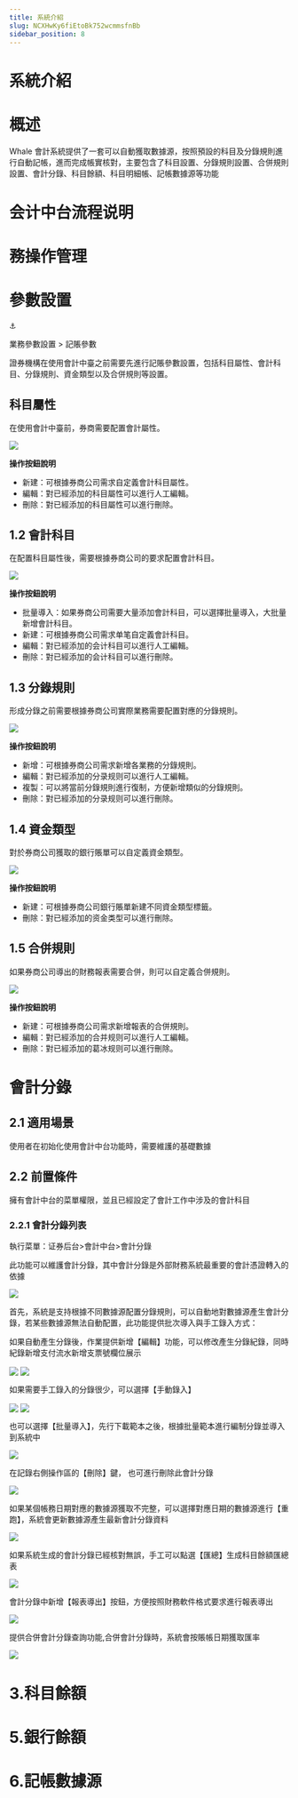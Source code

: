 ```yaml
---
title: 系統介紹
slug: NCXHwKy6fiEtoBk752wcmmsfnBb
sidebar_position: 8
---
```



# 系統介紹

# 概述

Whale 會計系統提供了一套可以自動獲取數據源，按照預設的科目及分錄規則進行自動記帳，進而完成帳實核對，主要包含了科目設置、分錄規則設置、合併規則設置、會計分錄、科目餘額、科目明細帳、記帳數據源等功能

# 会计中台流程说明

# 務操作管理

# 參數設置

<div class="callout callout-bg-6 callout-border-6">
<div class='callout-emoji'>⚓</div>
<p>業務參數設置 &gt; 記賬參數</p>
</div>

證券機構在使用會計中臺之前需要先進行記賬參數設置，包括科目屬性、會計科目、分錄規則、資金類型以及合併規則等設置。

## 科目屬性

在使用會計中臺前，券商需要配置會計屬性。

<img src="/assets/VLmgbUNTwo06PNxxyHccfQuon2b.png" src-width="3828" src-height="1614" align="center"/>

**操作按鈕說明**

- 新建：可根據券商公司需求自定義會計科目屬性。
- 編輯：對已經添加的科目屬性可以進行人工編輯。
- 刪除：對已經添加的科目屬性可以進行刪除。

## 1.2 會計科目

在配置科目屬性後，需要根據券商公司的要求配置會計科目。

<img src="/assets/Pj7Fb49Rvo0Kl5xYgmvcrOwwnNc.png" src-width="3820" src-height="1622" align="center"/>

**操作按鈕說明**

- 批量導入：如果券商公司需要大量添加會計科目，可以選擇批量導入，大批量新增會計科目。
- 新建：可根據券商公司需求单笔自定義會計科目。
- 編輯：對已經添加的会计科目可以進行人工編輯。
- 刪除：對已經添加的会计科目可以進行刪除。

## 1.3 分錄規則

形成分錄之前需要根據券商公司實際業務需要配置對應的分錄規則。

<img src="/assets/ESmSbOsTzoRK7jxkODlcsYSZnXf.png" src-width="3814" src-height="1524" align="center"/>

**操作按鈕說明**

- 新增：可根據券商公司需求新增各業務的分錄規則。
- 編輯：對已經添加的分录规则可以進行人工編輯。
- 複製：可以將當前分錄規則進行復制，方便新增類似的分錄規則。
- 刪除：對已經添加的分录规则可以進行刪除。

## 1.4 資金類型

對於券商公司獲取的銀行賬單可以自定義資金類型。

<img src="/assets/TopPbU9GCosOBdx3qzrc7SehnDe.png" src-width="3792" src-height="1462" align="center"/>

**操作按鈕說明**

- 新建：可根據券商公司銀行賬單新建不同資金類型標籤。
- 刪除：對已經添加的资金类型可以進行刪除。

## 1.5 合併規則

如果券商公司導出的財務報表需要合併，則可以自定義合併規則。

<img src="/assets/OL9KbJyoSoCtfCxXKPhcmFcjn8d.png" src-width="3834" src-height="1452" align="center"/>

**操作按鈕說明**

- 新建：可根據券商公司需求新增報表的合併規則。
- 編輯：對已經添加的合并规则可以進行人工編輯。
- 刪除：對已經添加的葛冰规则可以進行刪除。

# 會計分錄

## 2.1 適用場景

使用者在初始化使用會計中台功能時，需要維護的基礎數據

## 2.2 前置條件 

擁有會計中台的菜單權限，並且已經設定了會計工作中涉及的會計科目

### 2.2.1 會計分錄列表

執行菜單：证券后台&gt;會計中台&gt;會計分錄

此功能可以維護會計分錄，其中會計分錄是外部財務系統最重要的會計憑證轉入的依據

<img src="/assets/QjGrbtZmzo1gxqxPjNTc3Hugn4b.png" src-width="1280" src-height="634" align="center"/>

首先，系統是支持根據不同數據源配置分錄規則，可以自動地對數據源產生會計分錄，若某些數據源無法自動配置，此功能提供批次導入與手工錄入方式：

如果自動產生分錄後，作業提供新增【編輯】功能，可以修改產生分錄紀錄，同時紀錄新增支付流水新增支票號欄位展示

<img src="/assets/CqZlbS8mxo2o2exeVgzc3x28nDb.png" src-width="2658" src-height="1412" align="center"/>

<img src="/assets/PFtjbvAAko74FpxyhiHc0oxonPc.png" src-width="3270" src-height="2754" align="center"/>

如果需要手工錄入的分錄很少，可以選擇【手動錄入】

<img src="/assets/RsZPb9Fn4ofvgfxunhCccLw7nqb.png" src-width="2502" src-height="1330" align="center"/>

<img src="/assets/OAmyb0IQpopXP6xg5U0cMSZcnGb.png" src-width="3290" src-height="2782" align="center"/>

也可以選擇【批量導入】，先行下載範本之後，根據批量範本進行編制分錄並導入到系統中

<img src="/assets/LFG3bgtVSokpSVx9DNwcWTXfnRb.png" src-width="3246" src-height="1534" align="center"/>

在記錄右側操作區的【刪除】鍵， 也可進行刪除此會計分錄

<img src="/assets/LDqxbQHPRo1exKx86CEcZZKunnb.png" src-width="3364" src-height="1474" align="center"/>

如果某個帳務日期對應的數據源獲取不完整，可以選擇對應日期的數據源進行【重跑】，系統會更新數據源產生最新會計分錄資料

<img src="/assets/Nv9ibNwYYoHhlNxJlbmc79LZnEd.png" src-width="3362" src-height="1396" align="center"/>

如果系統生成的會計分錄已經核對無誤，手工可以點選【匯總】生成科目餘額匯總表

<img src="/assets/RtrJbDpIHo7aA3xk99OcvUplnwb.png" src-width="3370" src-height="1452" align="center"/>

會計分錄中新增【報表導出】按鈕，方便按照財務軟件格式要求進行報表導出

<img src="/assets/FpfgbBv56ouzM3xraQTcXk5unWb.png" src-width="3248" src-height="1606" align="center"/>

提供合併會計分錄查詢功能,合併會計分錄時，系統會按賬帳日期獲取匯率

<img src="/assets/XYBsbXDA3oylpaxKqLDcrqFknkh.png" src-width="3348" src-height="1418" align="center"/>

# 3.科目餘額

# 5.銀行餘額

# 6.記帳數據源

